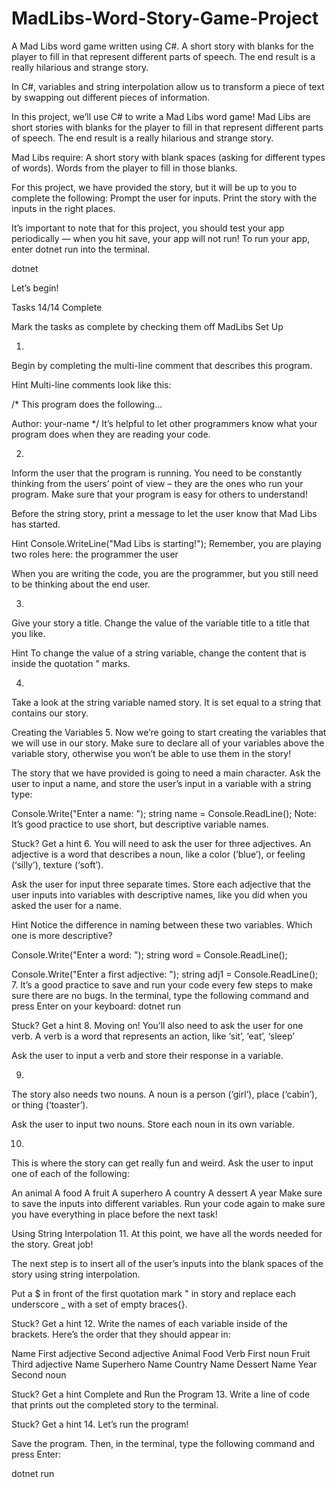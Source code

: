 # MadLibs-Word-Story-Game-Project
A Mad Libs word game written using C#. A short story with blanks for the player to fill in that represent different parts of speech. The end result is a really hilarious and strange story.


In C#, variables and string interpolation allow us to transform a piece of text by swapping out different pieces of information.

In this project, we’ll use C# to write a Mad Libs word game! Mad Libs are short stories with blanks for the player to fill in that represent different parts of speech. The end result is a really hilarious and strange story.

Mad Libs require: A short story with blank spaces (asking for different types of words). Words from the player to fill in those blanks.

For this project, we have provided the story, but it will be up to you to complete the following: Prompt the user for inputs. Print the story with the inputs in the right places.

It’s important to note that for this project, you should test your app periodically — when you hit save, your app will not run! To run your app, enter dotnet run into the terminal.

dotnet

Let’s begin!

Tasks
14/14 Complete

Mark the tasks as complete by checking them off
MadLibs Set Up

1.
Begin by completing the multi-line comment that describes this program.


Hint
Multi-line comments look like this:

/*
This program does
the following...
 
Author: your-name
*/
It’s helpful to let other programmers know what your program does when they are reading your code.

2.
Inform the user that the program is running. You need to be constantly thinking from the users’ point of view – they are the ones who run your program. Make sure that your program is easy for others to understand!

Before the string story, print a message to let the user know that Mad Libs has started.


Hint
Console.WriteLine("Mad Libs is starting!");
Remember, you are playing two roles here: the programmer the user

When you are writing the code, you are the programmer, but you still need to be thinking about the end user.

3.
Give your story a title. Change the value of the variable title to a title that you like.


Hint
To change the value of a string variable, change the content that is inside the quotation " marks.

4.
Take a look at the string variable named story. It is set equal to a string that contains our story.

Creating the Variables
5.
Now we’re going to start creating the variables that we will use in our story. Make sure to declare all of your variables above the variable story, otherwise you won’t be able to use them in the story!

The story that we have provided is going to need a main character. Ask the user to input a name, and store the user’s input in a variable with a string type:

Console.Write("Enter a name: ");
string name = Console.ReadLine();
Note: It’s good practice to use short, but descriptive variable names.


Stuck? Get a hint
6.
You will need to ask the user for three adjectives. An adjective is a word that describes a noun, like a color (‘blue’), or feeling (‘silly’), texture (‘soft’).

Ask the user for input three separate times. Store each adjective that the user inputs into variables with descriptive names, like you did when you asked the user for a name.


Hint
Notice the difference in naming between these two variables. Which one is more descriptive?

Console.Write("Enter a word: ");
string word = Console.ReadLine();
 
Console.Write("Enter a first adjective: ");
string adj1 = Console.ReadLine();
7.
It’s a good practice to save and run your code every few steps to make sure there are no bugs. In the terminal, type the following command and press Enter on your keyboard: dotnet run


Stuck? Get a hint
8.
Moving on! You’ll also need to ask the user for one verb. A verb is a word that represents an action, like ‘sit’, ‘eat’, ‘sleep’

Ask the user to input a verb and store their response in a variable.

9.
The story also needs two nouns. A noun is a person (‘girl’), place (‘cabin’), or thing (‘toaster’).

Ask the user to input two nouns. Store each noun in its own variable.

10.
This is where the story can get really fun and weird. Ask the user to input one of each of the following:

An animal
A food
A fruit
A superhero
A country
A dessert
A year
Make sure to save the inputs into different variables. Run your code again to make sure you have everything in place before the next task!

Using String Interpolation
11.
At this point, we have all the words needed for the story. Great job!

The next step is to insert all of the user’s inputs into the blank spaces of the story using string interpolation.

Put a $ in front of the first quotation mark " in story and replace each underscore _ with a set of empty braces{}.


Stuck? Get a hint
12.
Write the names of each variable inside of the brackets. Here’s the order that they should appear in:

Name
First adjective
Second adjective
Animal
Food
Verb
First noun
Fruit
Third adjective
Name
Superhero
Name
Country
Name
Dessert
Name
Year
Second noun

Stuck? Get a hint
Complete and Run the Program
13.
Write a line of code that prints out the completed story to the terminal.


Stuck? Get a hint
14.
Let’s run the program!

Save the program. Then, in the terminal, type the following command and press Enter:

dotnet run
